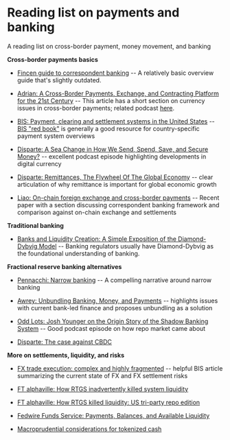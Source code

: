# Reading list on payments and banking
A reading list on cross-border payment, money movement, and banking


**Cross-border payments basics**
- [Fincen guide to correspondent banking](https://www.fincen.gov/sites/default/files/shared/Appendix_D.pdf)
-- A relatively basic overview guide that's slightly outdated.

- [Adrian: A Cross-Border Payments, Exchange, and Contracting Platform for the 21st Century](https://www.imf.org/en/News/Articles/2022/11/18/sp-cross-border-payments-exchange-contracting-platform-21st-century)
-- This article has a short section on currency issues in cross-border payments; related podcast [here](https://www.imf.org/en/News/Podcasts/All-Podcasts/2023/01/19/tobias-adrian-cross-border-payments).

- [BIS: Payment, clearing and settlement systems in the United States](https://www.bis.org/cpmi/publ/d105_us.pdf) -- [BIS "red book"](https://www.bis.org/cpmi/paysysinfo.htm) is generally a good resource for country-specific payment system overviews

- [Disparte: A Sea Change in How We Send, Spend, Save, and Secure Money?](https://podcasts.apple.com/us/podcast/a-sea-change-in-how-we-send-spend-save-and-secure-money/id1591047411?i=1000539068213) -- excellent podcast episode highlighting developments in digital currency

- [Disparte: Remittances, The Flywheel Of The Global Economy](https://www.forbes.com/sites/dantedisparte/2019/04/23/remittances-the-flywheel-of-the-global-economy/?sh=1dc9e8c87cd0) -- clear articulation of why remittance is important for global economic growth

- [Liao: On-chain foreign exchange and cross-border payments](https://papers.ssrn.com/sol3/papers.cfm?abstract_id=4328948)
-- Recent paper with a section discussing correspondent banking framework and comparison against on-chain exchange and settlements



**Traditional banking**
- [Banks and Liquidity Creation: A Simple Exposition of the Diamond-Dybvig Model](https://www.richmondfed.org/-/media/RichmondFedOrg/publications/research/economic_quarterly/2007/spring/pdf/diamond.pdf)
-- Banking regulators usually have Diamond-Dybvig as the foundational understanding of banking.

**Fractional reserve banking alternatives**
- [Pennacchi: Narrow banking](https://gpennacc.web.illinois.edu/GPNarrowBankARFE.pdf)
-- A compelling narrative around narrow banking

- [Awrey: Unbundling Banking, Money, and Payments](https://www.law.georgetown.edu/georgetown-law-journal/wp-content/uploads/sites/26/2022/06/Awrey_Unbundling-Banking.pdf) -- highlights issues with current bank-led finance and proposes unbundling as a solution

- [Odd Lots: Josh Younger on the Origin Story of the Shadow Banking System](https://podcasts.apple.com/us/podcast/josh-younger-on-the-origin-story-of-the/id1056200096?i=1000585304171)
-- Good podcast episode on how repo market came about

- [Disparte: The case against CBDC](http://www.international-economy.com/TIE_Su22_Disparte.pdf)


**More on settlements, liquidity, and risks**

- [FX trade execution: complex and highly fragmented](https://www.bis.org/publ/qtrpdf/r_qt1912g.pdf) -- helpful BIS article summarizing the current state of FX and FX settlement risks

- [FT alphaville: How RTGS inadvertently killed system liquidity](https://www.ft.com/content/36e15d64-8052-3808-83bc-6a1d30089b3c)

- [FT alphaville: How RTGS killed liquidity: US tri-party repo edition](https://www.ft.com/content/4da3a0c1-472c-45bb-8c3b-ff395eca67fa)

- [Fedwire Funds Service: Payments, Balances, and Available Liquidity](https://www.federalreserve.gov/econres/feds/files/2021070pap.pdf)

- [Macroprudential considerations for tokenized cash](https://papers.ssrn.com/sol3/papers.cfm?abstract_id=4228268)
